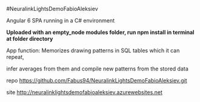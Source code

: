 #NeuralinkLightsDemoFabioAleksiev


Angular 6 SPA running in a C# environment

**Uploaded with an empty_node modules folder, run npm install in terminal at folder directory**

App function: Memorizes drawing patterns in SQL tables which it can repeat,

infer averages from them and compile new patterns from the stored data

repo https://github.com/Fabus94/NeuralinkLightsDemoFabioAleksiev.git 

site http://neuralinklightsdemofabioaleksiev.azurewebsites.net 
